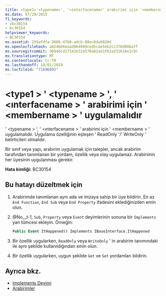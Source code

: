 ```yaml
---
title: <type1>'<typename>', '<interfacename>' arabirimi için '<membername>' uygulamalıdır
ms.date: 07/20/2015
f1_keywords:
- vbc30154
- bc30154
helpviewer_keywords:
- BC30154
ms.assetid: 259afdfa-3608-4760-adcb-88ec0da5020d
ms.openlocfilehash: a824b66eaad964049ced5cae5eb2cc370d00ba7f
ms.sourcegitcommit: 3094dcd17141b32a570a82ae3f62a331616e2c9c
ms.translationtype: MT
ms.contentlocale: tr-TR
ms.lasthandoff: 10/01/2019
ms.locfileid: "71696892"
---
```

# <a name="type1typename-must-implement-membername-for-interface-interfacename"></a>\<type1 > ' \<typename > ', ' \<ınterfacename > ' arabirimi için ' \<membername > ' uygulamalıdır
' \<typename > ', ' \<ınterfacename > ' arabirimi için ' \<membername > ' uygulamalıdır. Uygulama özelliğinin eşleşen ' ReadOnly '/' WriteOnly ' belirticileri olmalıdır.  
  
 Bir sınıf veya yapı, arabirim uygulamak için talepler, ancak arabirim tarafından tanımlanan bir yordam, özellik veya olay uygulamaz. Arabirimin her üyesinin uygulanması gerekir.  
  
 **Hata kimliği:** BC30154  
  
## <a name="to-correct-this-error"></a>Bu hatayı düzeltmek için  
  
1. Arabirimde tanımlanan aynı ada ve imzaya sahip bir üye bildirin. En az `End Function`, `End Sub` veya `End Property` ifadesini eklediğinizden emin olun.  
  
2. @No__t-1, `Sub`, `Property` veya `Event` deyimlerinin sonuna bir `Implements` yan tümcesi ekleyin. Örneğin:  
  
    ```vb  
    Public Event ItHappened() Implements IBaseInterface.ItHappened  
    ```  
  
3. Bir özellik uygularken, `ReadOnly` veya `WriteOnly` ' in arabirim tanımındaki ile aynı şekilde kullanıldığından emin olun.  
  
4. Bir özellik uygularken, uygun şekilde `Get` ve `Set` yordamları bildirin.  
  
## <a name="see-also"></a>Ayrıca bkz.

- [Implements Deyimi](../../../visual-basic/language-reference/statements/implements-statement.md)
- [Arabirimler](../../../visual-basic/programming-guide/language-features/interfaces/index.md)
